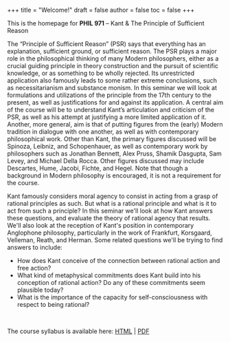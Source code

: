 +++
title = "Welcome!"
draft = false
author = false
toc = false
+++

This is the homepage for **PHIL 971** – Kant &amp; The Principle of Sufficient Reason

The “Principle of Sufficient Reason” (PSR) says that everything has an explanation, sufficient ground, or sufficient reason. The PSR plays a major role in the philosophical thinking of many Modern philosophers, either as a crucial guiding principle in theory construction and the pursuit of scientific knowledge, or as something to be wholly rejected. Its unrestricted application also famously leads to some rather extreme conclusions, such as necessitarianism and substance monism. In this seminar we will look at formulations and utilizations of the principle from the 17th century to the present, as well as justifications for and against its application. A central aim of the course will be to understand Kant’s articulation and criticism of the PSR, as well as his attempt at justifying a more limited application of it. Another, more general, aim is that of putting figures from the (early) Modern tradition in dialogue with one another, as well as with contemporary philosophical work. Other than Kant, the primary figures discussed will be Spinoza, Leibniz, and Schopenhauer, as well as contemporary work by philosophers such as Jonathan Bennett, Alex Pruss, Shamik Dasgupta, Sam Levey, and Michael Della Rocca. Other figures discussed may include Descartes, Hume, Jacobi, Fichte, and Hegel. Note that though a background in Modern philosophy is encouraged, it is not a requirement for the course.

Kant famously considers moral agency to consist in acting from a grasp of rational
principles as such. But what is a rational principle and what is it to act from such
a principle? In this seminar we'll look at how Kant answers these questions, and
evaluate the theory of rational agency that results. We'll also look at the reception
of Kant's position in contemporary Anglophone philosophy, particularly in the work of
Frankfurt, Korsgaard, Velleman, Reath, and Herman. Some related questions we'll be
trying to find answers to include:

-   How does Kant conceive of the connection between rational action and free action?
-   What kind of metaphysical commitments does Kant build into his conception of
    rational action? Do any of these commitments seem plausible today?
-   What is the importance of the capacity for self-consciousness with respect to being rational?

<br />

The course syllabus is available here: [HTML](/materials/phil971-syllabus-rational-agency.html) | [PDF](/materials/phil971-syllabus-rational-agency.pdf)
